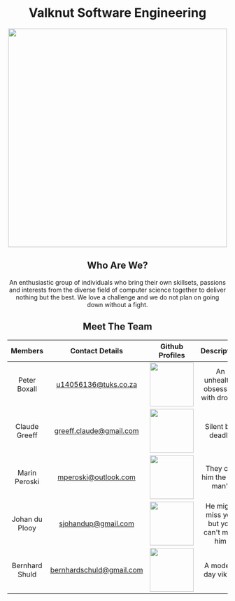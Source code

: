 <h1 align="center"> Valknut Software Engineering </h1>

<p align="center">
<img src="https://upload.wikimedia.org/wikipedia/commons/thumb/b/ba/Valknut.svg/1200px-Valknut.svg.png" width = "500"/>
</p>

<h2 align="center"> Who Are We? </h2>

<p align="center"> An enthusiastic group of individuals who bring their own skillsets, passions and interests from the diverse field of computer science together to deliver nothing but the best. We love a challenge and we do not plan on going down without a fight. </p>

<h2 align="center"> Meet The Team </h2>

| Members  | Contact Details  | Github Profiles | Description | 
| :-:      |:-:               | :-:             | :-:         | 
| Peter Boxall | u14056136@tuks.co.za | <a href="https://github.com/PeteElite"><img src="http://cameronmcefee.com/img/work/the-octocat/ironcat.jpg" width="100"/></a> | An unhealthy obsession with drones | 
| Claude Greeff | greeff.claude@gmail.com | <a href="https://github.com/MasterJetson"><img src="https://tctechcrunch2011.files.wordpress.com/2012/02/coderdojo-octocat3.jpg" width="100" /></a> | Silent but deadly | 
| Marin Peroski | mperoski@outlook.com | <a href="https://github.com/Mazzl3s"><img src="https://octodex.github.com/images/daftpunktocat-thomas.gif" width="100"/></a> | They call him the "tin man" | 
| Johan du Plooy | sjohandup@gmail.com | <a href="https://github.com/sjohandup"><img src="https://octodex.github.com//images/jetpacktocat.png" width="100" /></a> | He might miss you but you can't miss him | 
| Bernhard Shuld | bernhardschuld@gmail.com | <a href="https://github.com/BernhardSchuld"><img src="https://octodex.github.com/images/bear-cavalry.jpg" width="100" /></a> | A modern day viking | 

